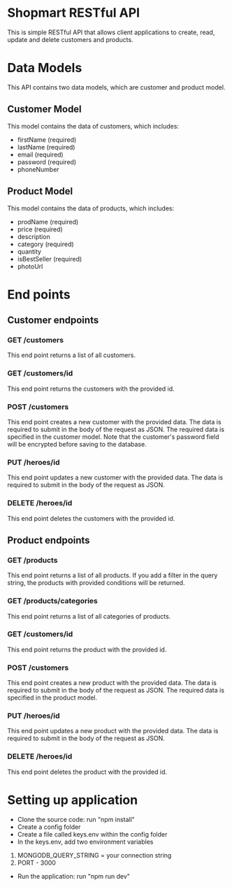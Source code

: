 # Shopmart RESTful API

This is simple RESTful API that allows client applications to create, read, update and delete customers and products.

# Data Models

This API contains two data models, which are customer and product model.

## Customer Model

This model contains the data of customers, which includes:

- firstName (required)
- lastName (required)
- email (required)
- password (required)
- phoneNumber

## Product Model

This model contains the data of products, which includes:

- prodName (required)
- price (required)
- description
- category (required)
- quantity
- isBestSeller (required)
- photoUrl

# End points

## Customer endpoints

### GET /customers

This end point returns a list of all customers.

### GET /customers/id

This end point returns the customers with the provided id.

### POST /customers

This end point creates a new customer with the provided data. The data is required to submit in the body of the request as JSON. The required data is specified in the customer model. Note that the customer's password field will be encrypted before saving to the database.

### PUT /heroes/id

This end point updates a new customer with the provided data. The data is required to submit in the body of the request as JSON.

### DELETE /heroes/id

This end point deletes the customers with the provided id.

## Product endpoints

### GET /products

This end point returns a list of all products.
If you add a filter in the query string, the products with provided conditions will be returned.

### GET /products/categories

This end point returns a list of all categories of products.

### GET /customers/id

This end point returns the product with the provided id.

### POST /customers

This end point creates a new product with the provided data. The data is required to submit in the body of the request as JSON. The required data is specified in the product model.

### PUT /heroes/id

This end point updates a new product with the provided data. The data is required to submit in the body of the request as JSON.

### DELETE /heroes/id

This end point deletes the product with the provided id.

# Setting up application

- Clone the source code: run "npm install"
- Create a config folder
- Create a file called keys.env within the config folder
- In the keys.env, add two environment variables

1. MONGODB_QUERY_STRING = your connection string
2. PORT - 3000

- Run the application: run "npm run dev"
